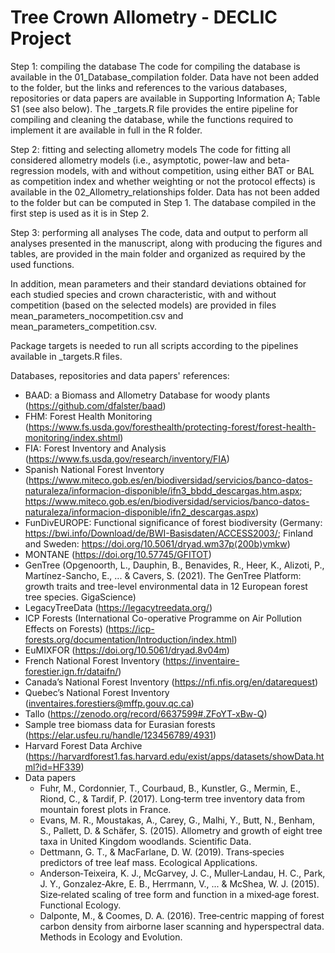 # Tree Crown Allometry - DECLIC Project

Step 1: compiling the database
The code for compiling the database is available in the 01_Database_compilation folder. 
Data have not been added to the folder, but the links and references to the various databases, repositories or data papers are available in Supporting Information A; Table S1 (see also below). 
The _targets.R file provides the entire pipeline for compiling and cleaning the database, while the functions required to implement it are available in full in the R folder. 


Step 2: fitting and selecting allometry models
The code for fitting all considered allometry models (i.e., asymptotic, power-law and beta-regression models, with and without competition, using either BAT or BAL as competition index and whether weighting or not the protocol effects) is available in the 02_Allometry_relationships folder. 
Data has not been added to the folder but can be computed in Step 1. The database compiled in the first step is used as it is in Step 2. 

Step 3: performing all analyses
The code, data and output to perform all analyses presented in the manuscript, along with producing the figures and tables, are provided in the main folder and organized as required by the used functions. 

In addition, mean parameters and their standard deviations obtained for each studied species and crown characteristic, with and without competition (based on the selected models) are provided in files mean_parameters_nocompetition.csv and mean_parameters_competition.csv. 

Package targets is needed to run all scripts according to the pipelines available in _targets.R files.


Databases, repositories and data papers' references: 
- BAAD: a Biomass and Allometry Database for woody plants (https://github.com/dfalster/baad)
- FHM: Forest Health Monitoring (https://www.fs.usda.gov/foresthealth/protecting-forest/forest-health-monitoring/index.shtml)
- FIA: Forest Inventory and Analysis (https://www.fs.usda.gov/research/inventory/FIA)
- Spanish National Forest Inventory (https://www.miteco.gob.es/en/biodiversidad/servicios/banco-datos-naturaleza/informacion-disponible/ifn3_bbdd_descargas.htm.aspx; https://www.miteco.gob.es/en/biodiversidad/servicios/banco-datos-naturaleza/informacion-disponible/ifn2_descargas.aspx)
- FunDivEUROPE: Functional significance of forest biodiversity (Germany: https://bwi.info/Download/de/BWI-Basisdaten/ACCESS2003/; Finland and Sweden:
https://doi.org/10.5061/dryad.wm37p⟨200b⟩vmkw)
- MONTANE (https://doi.org/10.57745/GFITOT)
- GenTree (Opgenoorth, L., Dauphin, B., Benavides, R., Heer, K., Alizoti, P., Martínez-Sancho, E., ... & Cavers, S. (2021). The GenTree Platform: growth traits and tree-level environmental data in 12 European forest tree species. GigaScience)
- LegacyTreeData (https://legacytreedata.org/)
- ICP Forests (International Co-operative Programme on Air Pollution Effects on Forests) (https://icp-forests.org/documentation/Introduction/index.html)
- EuMIXFOR (https://doi.org/10.5061/dryad.8v04m)
- French National Forest Inventory (https://inventaire-forestier.ign.fr/dataifn/)
- Canada’s National Forest Inventory (https://nfi.nfis.org/en/datarequest)
- Quebec’s National Forest Inventory (inventaires.forestiers@mffp.gouv.qc.ca)
- Tallo (https://zenodo.org/record/6637599#.ZFoYT-xBw-Q)
- Sample tree biomass data for Eurasian forests (https://elar.usfeu.ru/handle/123456789/4931)
- Harvard Forest Data Archive (https://harvardforest1.fas.harvard.edu/exist/apps/datasets/showData.html?id=HF339)
- Data papers
    - Fuhr, M., Cordonnier, T., Courbaud, B., Kunstler, G., Mermin, E., Riond, C., & Tardif, P. (2017). Long‐term tree inventory data from mountain forest plots in France.
    - Evans, M. R., Moustakas, A., Carey, G., Malhi, Y., Butt, N., Benham, S., Pallett, D. & Schäfer, S. (2015). Allometry and growth of eight tree taxa in United Kingdom woodlands. Scientific Data.
    - Dettmann, G. T., & MacFarlane, D. W. (2019). Trans‐species predictors of tree leaf mass. Ecological Applications.
    - Anderson‐Teixeira, K. J., McGarvey, J. C., Muller‐Landau, H. C., Park, J. Y., Gonzalez‐Akre, E. B., Herrmann, V., ... & McShea, W. J. (2015). Size‐related scaling of tree form and function in a mixed‐age forest. Functional Ecology.
    - Dalponte, M., & Coomes, D. A. (2016). Tree‐centric mapping of forest carbon density from airborne laser scanning and hyperspectral data. Methods in Ecology and Evolution. 
